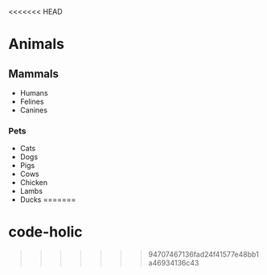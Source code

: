 <<<<<<< HEAD
# Animals

## Mammals
- Humans
- Felines
- Canines

### Pets
- Cats
- Dogs
- Pigs
- Cows
- Chicken
- Lambs
- Ducks
=======
# code-holic
>>>>>>> 94707467136fad24f41577e48bb1a46934136c43
